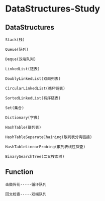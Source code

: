 # DataStructures-Study

## DataStructures
```
Stack(栈)

Queue(队列)

Deque(双端队列)

LinkedList(链表)

DoublyLinkedList(双向列表)

CircularLinkedList(循环链表)

SortedLinkedList(有序链表)

Set(集合)

Dictionary(字典)

HashTable(散列表)

HashTableSeparateChaining(散列表分离链接)

HashTableLinearProbing(散列表线性探查)

BinarySearchTree(二叉搜索树)
```
## Function
```
击鼓传花-----循环队列

回文检查-----双端队列
```
